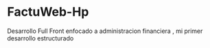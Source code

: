 # FactuWeb-Hp
Desarrollo Full Front enfocado a administracion financiera , mi primer desarrollo estructurado
